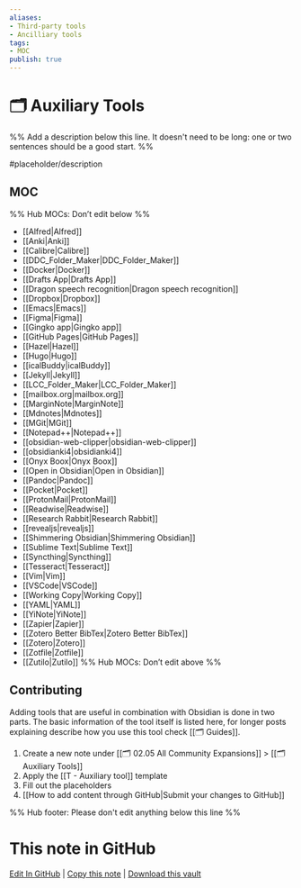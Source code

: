 ```yaml
---
aliases:
- Third-party tools
- Ancilliary tools
tags: 
- MOC
publish: true
---
```


# 🗂️ Auxiliary Tools

%% Add a description below this line. It doesn't need to be long: one or two sentences should be a good start. %%

#placeholder/description

## MOC

%% Hub MOCs: Don’t edit below  %%
-  [[Alfred|Alfred]]
-  [[Anki|Anki]]
-  [[Calibre|Calibre]]
-  [[DDC_Folder_Maker|DDC_Folder_Maker]]
-  [[Docker|Docker]]
-  [[Drafts App|Drafts App]]
-  [[Dragon speech recognition|Dragon speech recognition]]
-  [[Dropbox|Dropbox]]
-  [[Emacs|Emacs]]
-  [[Figma|Figma]]
-  [[Gingko app|Gingko app]]
-  [[GitHub Pages|GitHub Pages]]
-  [[Hazel|Hazel]]
-  [[Hugo|Hugo]]
-  [[icalBuddy|icalBuddy]]
-  [[Jekyll|Jekyll]]
-  [[LCC_Folder_Maker|LCC_Folder_Maker]]
-  [[mailbox.org|mailbox.org]]
-  [[MarginNote|MarginNote]]
-  [[Mdnotes|Mdnotes]]
-  [[MGit|MGit]]
-  [[Notepad++|Notepad++]]
-  [[obsidian-web-clipper|obsidian-web-clipper]]
-  [[obsidianki4|obsidianki4]]
-  [[Onyx Boox|Onyx Boox]]
-  [[Open in Obsidian|Open in Obsidian]]
-  [[Pandoc|Pandoc]]
-  [[Pocket|Pocket]]
-  [[ProtonMail|ProtonMail]]
-  [[Readwise|Readwise]]
-  [[Research Rabbit|Research Rabbit]]
-  [[revealjs|revealjs]]
-  [[Shimmering Obsidian|Shimmering Obsidian]]
-  [[Sublime Text|Sublime Text]]
-  [[Syncthing|Syncthing]]
-  [[Tesseract|Tesseract]]
-  [[Vim|Vim]]
-  [[VSCode|VSCode]]
-  [[Working Copy|Working Copy]]
-  [[YAML|YAML]]
-  [[YiNote|YiNote]]
-  [[Zapier|Zapier]]
-  [[Zotero Better BibTex|Zotero Better BibTex]]
-  [[Zotero|Zotero]]
-  [[Zotfile|Zotfile]]
-  [[Zutilo|Zutilo]]
%% Hub MOCs: Don’t edit above  %%

## Contributing

Adding tools that are useful in combination with Obsidian is done in two parts. The basic information of the tool itself is listed here, for longer posts explaining describe how you use this tool check [[🗂️ Guides]].

1. Create a new note under [[🗂️ 02.05 All Community Expansions]] > [[🗂️ Auxiliary Tools]]
2. Apply the [[T - Auxiliary tool]] template
3. Fill out the placeholders
4. [[How to add content through GitHub|Submit your changes to GitHub]]

%% Hub footer: Please don't edit anything below this line %%

# This note in GitHub

<span class="git-footer">[Edit In GitHub](https://github.dev/obsidian-community/obsidian-hub/blob/main/02%20-%20Community%20Expansions/02.05%20All%20Community%20Expansions/Auxiliary%20Tools/%F0%9F%97%82%EF%B8%8F%20Auxiliary%20Tools.md "git-hub-edit-note") | [Copy this note](https://raw.githubusercontent.com/obsidian-community/obsidian-hub/main/02%20-%20Community%20Expansions/02.05%20All%20Community%20Expansions/Auxiliary%20Tools/%F0%9F%97%82%EF%B8%8F%20Auxiliary%20Tools.md "git-hub-copy-note") | [Download this vault](https://github.com/obsidian-community/obsidian-hub/archive/refs/heads/main.zip "git-hub-download-vault") </span>
